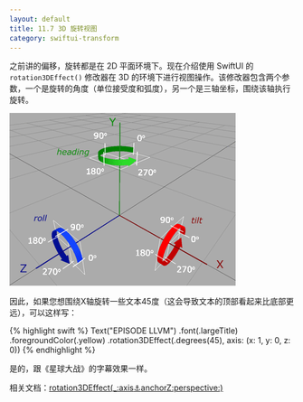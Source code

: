 ```yaml
---
layout: default
title: 11.7 3D 旋转视图
category: swiftui-transform
---
```


之前讲的偏移，旋转都是在 2D 平面环境下。现在介绍使用 SwiftUI 的 `rotation3DEffect()` 修改器在 3D 的环境下进行视图操作。该修改器包含两个参数，一个是旋转的角度（单位接受度和弧度），另一个是三轴坐标，围绕该轴执行旋转。

![3D](/files/swiftUI/3d.png)

因此，如果您想围绕X轴旋转一些文本45度（这会导致文本的顶部看起来比底部更远），可以这样写：

{% highlight swift %}
Text("EPISODE LLVM")
    .font(.largeTitle)
    .foregroundColor(.yellow)
    .rotation3DEffect(.degrees(45), axis: (x: 1, y: 0, z: 0))
{% endhighlight %}

是的，跟《星球大战》的字幕效果一样。

相关文档：<a href="https://developer.apple.com/documentation/swiftui/scrollview/3287538-rotation3deffect" target="_blank">rotation3DEffect(_:axis:anchor:anchorZ:perspective:)
</a>